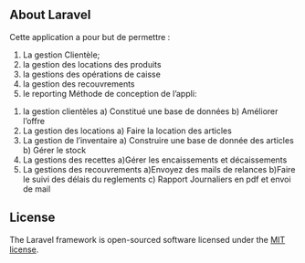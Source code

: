 

## About Laravel

Cette application a pour but de permettre :
1.	La gestion Clientèle;
2.	la gestion des locations des produits
3.	la gestions des opérations de caisse
4.	la gestion des recouvrements
5.	le reporting
Méthode de conception  de l’appli:
1)	la gestion clientèles
        a)	Constitué une base de données
        b)	Améliorer l’offre
2) La gestion des locations
        a)	Faire la location des articles 
3) La gestion de l’inventaire
	    a) Construire une base de donnée des articles 
        b)	Gérer le stock
4) La gestions des recettes
	     a)Gérer les encaissements et décaissements
5) La gestions des recouvrements
	    a)Envoyez des mails de relances
	    b)Faire le suivi des délais du reglements
c)	Rapport Journaliers en pdf et envoi de mail




## License

The Laravel framework is open-sourced software licensed under the [MIT license](https://opensource.org/licenses/MIT).
